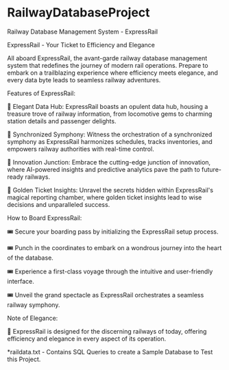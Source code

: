 # RailwayDatabaseProject
Railway Database Management System - ExpressRail

ExpressRail - Your Ticket to Efficiency and Elegance

All aboard ExpressRail, the avant-garde railway database management system that redefines the journey of modern rail operations. Prepare to embark on a trailblazing experience where efficiency meets elegance, and every data byte leads to seamless railway adventures.

Features of ExpressRail:

🚆 Elegant Data Hub: ExpressRail boasts an opulent data hub, housing a treasure trove of railway information, from locomotive gems to charming station details and passenger delights.

🚆 Synchronized Symphony: Witness the orchestration of a synchronized symphony as ExpressRail harmonizes schedules, tracks inventories, and empowers railway authorities with real-time control.

🚆 Innovation Junction: Embrace the cutting-edge junction of innovation, where AI-powered insights and predictive analytics pave the path to future-ready railways.

🚆 Golden Ticket Insights: Unravel the secrets hidden within ExpressRail's magical reporting chamber, where golden ticket insights lead to wise decisions and unparalleled success.

How to Board ExpressRail:

🎟️ Secure your boarding pass by initializing the ExpressRail setup process.

🎟️ Punch in the coordinates to embark on a wondrous journey into the heart of the database.

🎟️ Experience a first-class voyage through the intuitive and user-friendly interface.

🎟️ Unveil the grand spectacle as ExpressRail orchestrates a seamless railway symphony.

Note of Elegance:

🌟 ExpressRail is designed for the discerning railways of today, offering efficiency and elegance in every aspect of its operation.

*raildata.txt - Contains SQL Queries to create a Sample Database to Test this Project.
